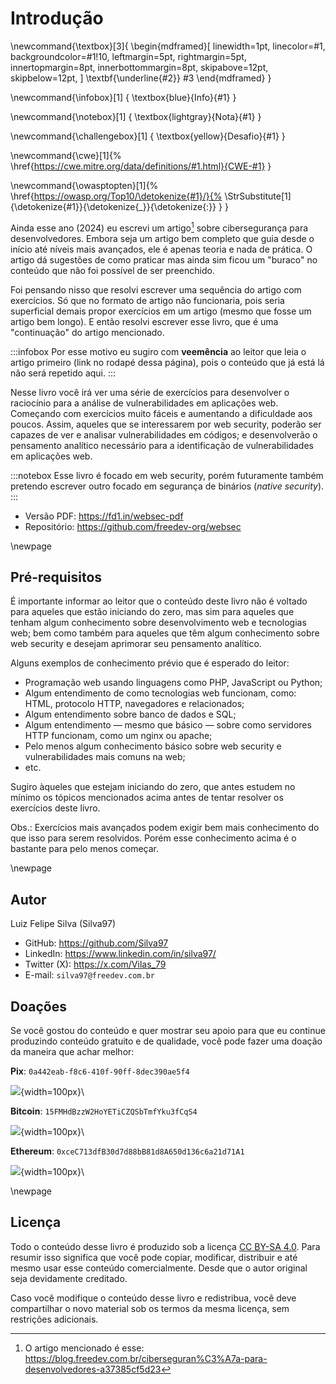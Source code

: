 # Introdução

<!---------- Custom commands - BEGIN ---------->

<!----- Text boxes ----->

<!-- \textbox{color}{title}{content} -->
\newcommand{\textbox}[3]{
    \begin{mdframed}[
        linewidth=1pt,
        linecolor=#1,
        backgroundcolor=#1!10,
        leftmargin=5pt,
        rightmargin=5pt,
        innertopmargin=8pt,
        innerbottommargin=8pt,
        skipabove=12pt,
        skipbelow=12pt,
    ]
        \textbf{\underline{#2}}
        #3
    \end{mdframed}
}

<!-- \infobox{content} -->
\newcommand{\infobox}[1] {
    \textbox{blue}{Info}{#1}
}

<!-- \notebox{content} -->
\newcommand{\notebox}[1] {
    \textbox{lightgray}{Nota}{#1}
}

<!-- \challengebox{content} -->
\newcommand{\challengebox}[1] {
    \textbox{yellow}{Desafio}{#1}
}


<!----- Special links ----->

<!-- \cwe{cwe-id} -->
\newcommand{\cwe}[1]{%
    \href{https://cwe.mitre.org/data/definitions/#1.html}{CWE-#1}
}

<!-- \owasptopten{slug} -->
\newcommand{\owasptopten}[1]{%
    \href{https://owasp.org/Top10/\detokenize{#1}/}{%
        \StrSubstitute[1]{\detokenize{#1}}{\detokenize{_}}{\detokenize{:}}
    }
}


<!---------- Custom commands - END ---------->



Ainda esse ano (2024) eu escrevi um artigo[^art-sec] sobre cibersegurança para desenvolvedores.
Embora seja um artigo bem completo que guia desde o início até níveis mais avançados, ele é apenas
teoria e nada de prática. O artigo dá sugestões de como praticar mas ainda sim ficou um "buraco"
no conteúdo que não foi possível de ser preenchido.

Foi pensando nisso que resolvi escrever uma sequência do artigo com exercícios. Só que no formato
de artigo não funcionaria, pois seria superficial demais propor exercícios em um artigo (mesmo que
fosse um artigo bem longo). E então resolvi escrever esse livro, que é uma "continuação" do artigo
mencionado.

:::infobox
Por esse motivo eu sugiro com **veemência** ao leitor que leia o artigo primeiro (link no
rodapé dessa página), pois o conteúdo que já está lá não será repetido aqui.
:::

Nesse livro você irá ver uma série de exercícios para desenvolver o raciocínio para a análise de
vulnerabilidades em aplicações web. Começando com exercícios muito fáceis e aumentando a
dificuldade aos poucos. Assim, aqueles que se interessarem por web security, poderão ser capazes
de ver e analisar vulnerabilidades em códigos; e desenvolverão o pensamento analítico necessário
para a identificação de vulnerabilidades em aplicações web.

:::notebox
Esse livro é focado em web security, porém futuramente também pretendo escrever outro focado
em segurança de binários (*native security*).
:::


- Versão PDF: <https://fd1.in/websec-pdf>
- Repositório: <https://github.com/freedev-org/websec>

[^art-sec]: O artigo mencionado é esse:
    <https://blog.freedev.com.br/ciberseguran%C3%A7a-para-desenvolvedores-a37385cf5d23>


\newpage
## Pré-requisitos

É importante informar ao leitor que o conteúdo deste livro não é voltado para aqueles que estão
iniciando do zero, mas sim para aqueles que tenham algum conhecimento sobre desenvolvimento
web e tecnologias web; bem como também para aqueles que têm algum conhecimento sobre web security
e desejam aprimorar seu pensamento analítico.

Alguns exemplos de conhecimento prévio que é esperado do leitor:

- Programação web usando linguagens como PHP, JavaScript ou Python;
- Algum entendimento de como tecnologias web funcionam, como: HTML, protocolo HTTP, navegadores e
  relacionados;
- Algum entendimento sobre banco de dados e SQL;
- Algum entendimento — mesmo que básico — sobre como servidores HTTP funcionam, como um nginx ou
  apache;
- Pelo menos algum conhecimento básico sobre web security e vulnerabilidades mais comuns na web;
- etc.

Sugiro àqueles que estejam iniciando do zero, que antes estudem no mínimo os tópicos mencionados
acima antes de tentar resolver os exercícios deste livro.

Obs.: Exercícios mais avançados podem exigir bem mais conhecimento do que isso para serem
resolvidos. Porém esse conhecimento acima é o bastante para pelo menos começar.


\newpage
## Autor

Luiz Felipe Silva (Silva97)

- GitHub: <https://github.com/Silva97>
- LinkedIn: <https://www.linkedin.com/in/silva97/>
- Twitter (X): <https://x.com/Vilas_79>
- E-mail: `silva97@freedev.com.br`

## Doações

Se você gostou do conteúdo e quer mostrar seu apoio para que eu continue produzindo conteúdo
gratuito e de qualidade, você pode fazer uma doação da maneira que achar melhor:

**Pix**: `0a442eab-f8c6-410f-90ff-8dec390ae5f4`

![](figures/qrcode-pix.jpeg){width=100px}\

**Bitcoin**: `15FMHdBzzW2HoYETiCZQSbTmfYku3fCqS4`

![](figures/qrcode-bitcoin.png){width=100px}\

**Ethereum**: `0xceC713dfB30d7d88bB81d8A650d136c6a21d71A1`

![](figures/qrcode-ethereum.png){width=100px}\


\newpage
## Licença

Todo o conteúdo desse livro é produzido sob a licença [CC BY-SA 4.0]. Para resumir isso significa
que você pode copiar, modificar, distribuir e até mesmo usar esse conteúdo comercialmente. Desde
que o autor original seja devidamente creditado.

Caso você modifique o conteúdo desse livro e redistribua, você deve compartilhar o novo material sob
os termos da mesma licença, sem restrições adicionais.


[CC BY-SA 4.0]: https://creativecommons.org/licenses/by-sa/4.0/deed.pt-br
